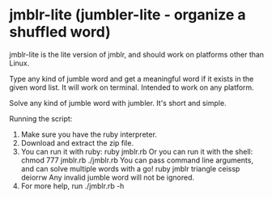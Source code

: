 # jmblr-lite (jumbler-lite - organize a shuffled word)
jmblr-lite is the lite version of jmblr, and should work on platforms other than Linux.

Type any kind of jumble word and get a meaningful word if it exists in the given word list.
It will work on terminal. Intended to work on any platform.

Solve any kind of jumble word with jumbler. It's short and simple.

Running the script:
  1. Make sure you have the ruby interpreter.
  2. Download and extract the zip file.
  3. You can run it with ruby:
          ruby jmblr.rb
      Or you can run it with the shell:
          chmod 777 jmblr.rb
          ./jmblr.rb
    You can pass command line arguments, and can solve multiple words with a go!
        ruby jmblr triangle ceissp deiorrw
    Any invalid jumble word will not be ignored.
  4. For more help, run ./jmblr.rb -h
